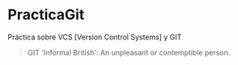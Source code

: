 # PracticaGit
Práctica sobre VCS [Version Control Systems] y GIT 
> GIT 'Informal British':  An unpleasant or contemptible person.
